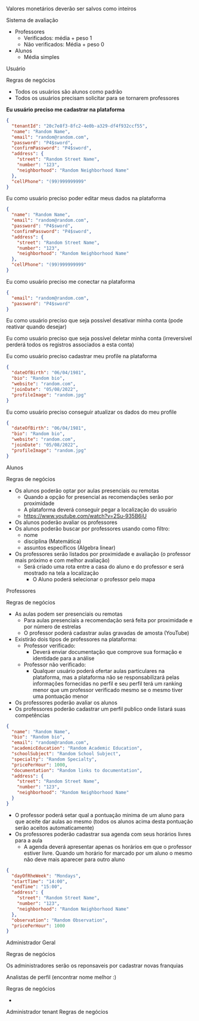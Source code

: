 Valores monetários deverão ser salvos como inteiros

Sistema de avaliação

* Professores
    * Verificados: média + peso 1
    * Não verificados: Média + peso 0
* Alunos
    * Média simples

Usuário

Regras de negócios

* Todos os usuários são alunos como padrão
* Todos os usuários precisam solicitar para se tornarem professores

**Eu usuário preciso me cadastrar na plataforma**

```JSON
{
  "tenantId": "20c7e8f3-8fc2-4e0b-a329-df4f932ccf55",
  "name": "Random Name",
  "email": "random@random.com",
  "password": "P4$sword",
  "confirmPassword": "P4$sword",
  "address": {
    "street": "Random Street Name",
    "number": "123",
    "neighborhood": "Random Neighborhood Name"
  },
  "cellPhone": "(99)999999999"
}
```

Eu como usuário preciso poder editar meus dados na plataforma

```JSON
{
  "name": "Random Name",
  "email": "random@random.com",
  "password": "P4$sword",
  "confirmPassword": "P4$sword",
  "address": {
    "street": "Random Street Name",
    "number": "123",
    "neighborhood": "Random Neighborhood Name"
  },
  "cellPhone": "(99)999999999"
}
```

Eu como usuário preciso me conectar na plataforma

```JSON
{
  "email": "random@random.com",
  "password": "P4$sword"
}
```

Eu como usuário preciso que seja possível desativar minha conta (pode reativar quando desejar)

Eu como usuário preciso que seja possível deletar minha conta (irreversível perderá todos os registros associados a esta
conta)

Eu como usuário preciso cadastrar meu profile na plataforma

```JSON
{
  "dateOfBirth": "06/04/1981",
  "bio": "Random bio",
  "website": "random.com",
  "joinDate": "05/08/2022",
  "profileImage": "random.jpg"
}
```

Eu como usuário preciso conseguir atualizar os dados do meu profile

```JSON
{
  "dateOfBirth": "06/04/1981",
  "bio": "Random bio",
  "website": "random.com",
  "joinDate": "05/08/2022",
  "profileImage": "random.jpg"
}
```

Alunos

Regras de negócios

* Os alunos poderão optar por aulas presenciais ou remotas
    * Quando a opção for presencial as recomendações serão por proximidade
    * A plataforma deverá conseguir pegar a localização do usuário
    * https://www.youtube.com/watch?v=2Su-935B6jU
* Os alunos poderão avaliar os professores
* Os alunos poderão buscar por professores usando como filtro:
    * nome
    * disciplina (Matemática)
    * assuntos específicos (Algebra linear)
* Os professores serão listados por proximidade e avaliação (o professor mais próximo e com melhor avaliação)
    * Será criado uma rota entre a casa do aluno e do professor e será mostrado na tela a localização
        * O Aluno poderá selecionar o professor pelo mapa

Professores

Regras de negócios

* As aulas podem ser presenciais ou remotas
    * Para aulas presenciais a recomendação será feita por proximidade e por número de estrelas
    * O professor poderá cadastrar aulas gravadas de amosta (YouTube)
* Existirão dois tipos de professores na plataforma:
    * Professor verificado:
        * Deverá enviar documentação que comprove sua formação e identidade para a análise
    * Professor não verificado:
        * Qualquer usuário poderá ofertar aulas particulares na plataforma, mas a plataforma não se responsabilizará
          pelas informações fornecidas no perfil e seu perfil terá um ranking menor que um professor verificado mesmo se
          o mesmo tiver uma pontuação menor
* Os professores poderão avaliar os alunos
* Os professores poderão cadastrar um perfil publico onde listará suas competências

```JSON
{
  "name": "Random Name",
  "bio": "Random bio",
  "email": "random@random.com",
  "academicEducation": "Random Academic Education",
  "schoolSubject": "Random School Subject",
  "specialty": "Random Specialty",
  "pricePerHour": 1000,
  "documentation": "Random links to documentation",
  "address": {
    "street": "Random Street Name",
    "number": "123",
    "neighborhood": "Random Neighborhood Name"
  }
}
```

* O professor poderá setar qual a pontuação minima de um aluno para que aceite dar aulas ao mesmo (todos os alunos acima
  desta pontuação serão aceitos automaticamente)
* Os professores poderão cadastrar sua agenda com seus horários livres para a aula
    * A agenda deverá apresentar apenas os horários em que o professor estiver livre. Quando um horário for marcado por
      um aluno o mesmo não deve mais aparecer para outro aluno

```JSON
{
  "dayOfRheWeek": "Mondays",
  "startTime": "14:00",
  "endTime": "15:00",
  "address": {
    "street": "Random Street Name",
    "number": "123",
    "neighborhood": "Random Neighborhood Name"
  },
  "observation": "Random Observation",
  "pricePerHour": 1000
}
```

Administrador Geral

Regras de negócios

Os administradores serão os reponsaveis por cadastrar novas franquias

Analistas de perfil (encontrar nome melhor :)

Regras de negócios

*

Administrador tenant
Regras de negócios
